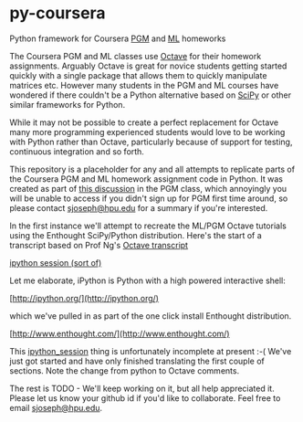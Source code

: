 py-coursera
===========

Python framework for Coursera [PGM](https://www.coursera.org/course/pgm) and [ML](https://www.coursera.org/course/ml) homeworks

The Coursera PGM and ML classes use [Octave](http://www.gnu.org/software/octave/) for their homework assignments.  Arguably Octave is great for novice students getting started quickly with a single package that allows them to quickly manipulate matrices etc.  However many students in the PGM and ML courses have wondered if there couldn't be a Python alternative based on [SciPy](http://www.scipy.org/) or other similar frameworks for Python.

While it may not be possible to create a perfect replacement for Octave many more programming experienced students would love to be working with Python rather than Octave, particularly because of support for testing, continuous integration and so forth.

This repository is a placeholder for any and all attempts to replicate parts of the Coursera PGM and ML homework assignment code in Python.  It was created as part of [this discussion](https://class.coursera.org/pgm/forum/thread?thread_id=2382) in the PGM class, which annoyingly you will be unable to access if you didn't sign up for PGM first time around, so please contact [sjoseph@hpu.edu](sjoseph@hpu.edu) for a summary if you're interested.

In the first instance we'll attempt to recreate the ML/PGM Octave tutorials using the Enthought SciPy/Python distribution.  Here's the start of a transcript based on Prof Ng's [Octave transcript](http://spark-university.s3.amazonaws.com/stanford-pgm/slides/octave_session.m)

[ipython session (sort of)](https://github.com/tansaku/py-coursera/blob/master/ipython_session.py)

Let me elaborate, iPython is Python with a high powered interactive shell:

[http://ipython.org/](http://ipython.org/)

which we've pulled in as part of the one click install Enthought distribution.

[http://www.enthought.com/](http://www.enthought.com/)

This [ipython_session](https://github.com/tansaku/py-coursera/blob/master/ipython_session.py) thing is unfortunately incomplete at present :-(  We've just got started and have only finished translating the first couple of sections.  Note the change from python to Octave comments.

The rest is TODO - We'll keep working on it, but all help appreciated it.  Please let us know your github id if you'd like to collaborate. Feel free to email [sjoseph@hpu.edu](sjoseph@hpu.edu).

